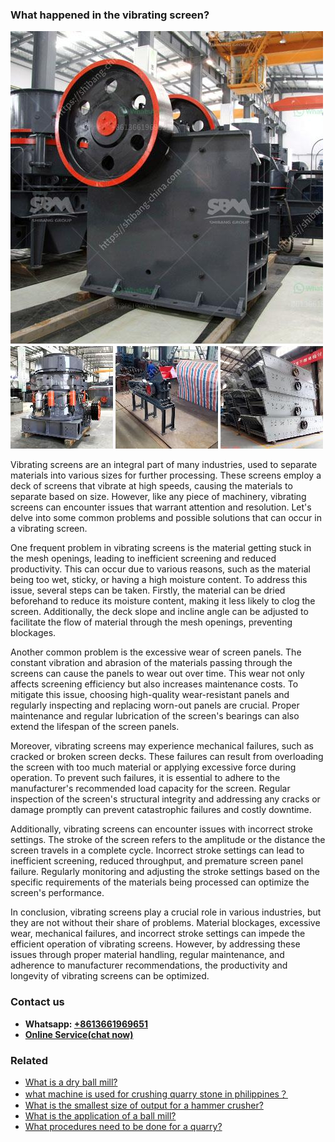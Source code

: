 <h3>What happened in the vibrating screen?</h3><img src='1701743117.jpg' alt=''><p>Vibrating screens are an integral part of many industries, used to separate materials into various sizes for further processing. These screens employ a deck of screens that vibrate at high speeds, causing the materials to separate based on size. However, like any piece of machinery, vibrating screens can encounter issues that warrant attention and resolution. Let's delve into some common problems and possible solutions that can occur in a vibrating screen.</p><p>One frequent problem in vibrating screens is the material getting stuck in the mesh openings, leading to inefficient screening and reduced productivity. This can occur due to various reasons, such as the material being too wet, sticky, or having a high moisture content. To address this issue, several steps can be taken. Firstly, the material can be dried beforehand to reduce its moisture content, making it less likely to clog the screen. Additionally, the deck slope and incline angle can be adjusted to facilitate the flow of material through the mesh openings, preventing blockages.</p><p>Another common problem is the excessive wear of screen panels. The constant vibration and abrasion of the materials passing through the screens can cause the panels to wear out over time. This wear not only affects screening efficiency but also increases maintenance costs. To mitigate this issue, choosing high-quality wear-resistant panels and regularly inspecting and replacing worn-out panels are crucial. Proper maintenance and regular lubrication of the screen's bearings can also extend the lifespan of the screen panels.</p><p>Moreover, vibrating screens may experience mechanical failures, such as cracked or broken screen decks. These failures can result from overloading the screen with too much material or applying excessive force during operation. To prevent such failures, it is essential to adhere to the manufacturer's recommended load capacity for the screen. Regular inspection of the screen's structural integrity and addressing any cracks or damage promptly can prevent catastrophic failures and costly downtime.</p><p>Additionally, vibrating screens can encounter issues with incorrect stroke settings. The stroke of the screen refers to the amplitude or the distance the screen travels in a complete cycle. Incorrect stroke settings can lead to inefficient screening, reduced throughput, and premature screen panel failure. Regularly monitoring and adjusting the stroke settings based on the specific requirements of the materials being processed can optimize the screen's performance.</p><p>In conclusion, vibrating screens play a crucial role in various industries, but they are not without their share of problems. Material blockages, excessive wear, mechanical failures, and incorrect stroke settings can impede the efficient operation of vibrating screens. However, by addressing these issues through proper material handling, regular maintenance, and adherence to manufacturer recommendations, the productivity and longevity of vibrating screens can be optimized.</p><h3>Contact us</h3><ul><li><strong>Whatsapp:&nbsp;<a href="https://wa.me/8613661969651">+8613661969651</a></strong></li><li><a href="https://swt.shibang-china.com/?git&amp;zhl&amp;What happened in the vibrating screen"><strong>Online Service(chat now)</strong></a></li></ul><h3>Related</h3><ul><li><a href='What is a dry ball mill.md'>What is a dry ball mill?</a></li><li><a href='what machine is used for crushing quarry stone in philippines？.md'>what machine is used for crushing quarry stone in philippines？</a></li><li><a href='What is the smallest size of output for a hammer crusher.md'>What is the smallest size of output for a hammer crusher?</a></li><li><a href='What is the application of a ball mill.md'>What is the application of a ball mill?</a></li><li><a href='What procedures need to be done for a quarry.md'>What procedures need to be done for a quarry?</a></li></ul>
